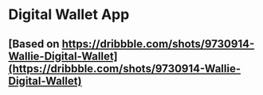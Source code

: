 # Digital Wallet App
## [Based on https://dribbble.com/shots/9730914-Wallie-Digital-Wallet](https://dribbble.com/shots/9730914-Wallie-Digital-Wallet)